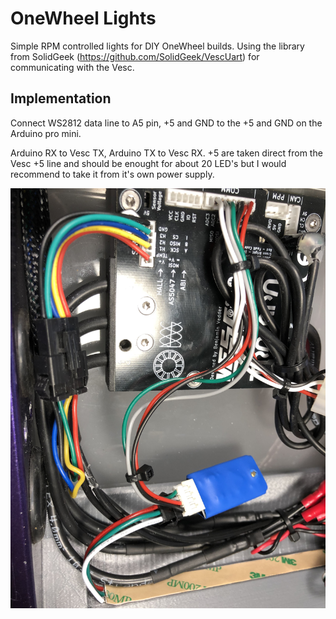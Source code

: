 # OneWheel Lights

Simple RPM controlled lights for DIY OneWheel builds. Using the library from SolidGeek (https://github.com/SolidGeek/VescUart) for communicating with the Vesc.


## Implementation

Connect WS2812 data line to A5 pin, +5 and GND to the +5 and GND on the Arduino pro mini.

Arduino RX to Vesc TX, Arduino TX to Vesc RX. +5 are taken direct from the Vesc +5 line and should be enought for about 20 LED's but I would recommend to take it from it's own power supply.

![My setup](images/IMG-7033.jpg)
